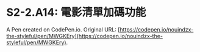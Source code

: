 # S2-2.A14: 電影清單加碼功能

A Pen created on CodePen.io. Original URL: [https://codepen.io/nouindzx-the-styleful/pen/MWGKEry](https://codepen.io/nouindzx-the-styleful/pen/MWGKEry).

